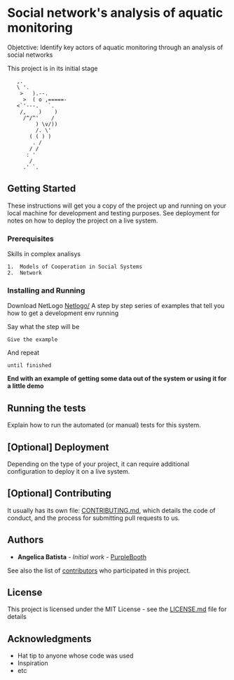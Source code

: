 # Social network's analysis of aquatic monitoring

Objetctive: Identify key actors of aquatic monitoring through an analysis of social networks

This project is in its initial stage


       ,.
       \ '.
        >   ).--.
         >  ( o ,=====-
       <`'---.   `.
        /,    )    )
         /^/^'    /
             ) \v/))  
             /. \'    
           ( ( ) )
            . /
           / /
          : '
           /
         .' `.


## Getting Started

These instructions will get you a copy of the project up and running on your local machine for development and testing purposes. See deployment for notes on how to deploy the project on a live system.

### Prerequisites

Skills in complex analisys 

```
1.  Models of Cooperation in Social Systems
2.  Network
```

### Installing and Running

Download NetLogo
[Netlogo/](https://ccl.northwestern.edu/netlogo/)
A step by step series of examples that tell you how to get a development env running

Say what the step will be

```
Give the example
```

And repeat

```
until finished
```

**End with an example of getting some data out of the system or using it for a little demo**

## Running the tests

Explain how to run the automated (or manual) tests for this system.

## [Optional] Deployment

Depending on the type of your project, it can require additional configuration to deploy it on a live system.

## [Optional] Contributing

It usually has its own file: [CONTRIBUTING.md](https://gist.github.com/PurpleBooth/b24679402957c63ec426), which details the code of conduct, and the process for submitting pull requests to us.

## Authors

* **Angelica Batista** - *Initial work* - [PurpleBooth](https://github.com/PurpleBooth)

See also the list of [contributors](https://github.com/your/project/contributors) who participated in this project.

## License

This project is licensed under the MIT License - see the [LICENSE.md](LICENSE.md) file for details

## Acknowledgments

* Hat tip to anyone whose code was used
* Inspiration
* etc